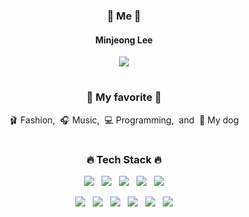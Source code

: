 <div align="center">
  <h3>🍑 Me 🍑</h3>
  <h4>Minjeong Lee</h4>
  <p>
    <img src="https://img.shields.io/badge/Gmail-gray?style=flat&logo=Gmail&logoColor=EA4335"/>
  </p>

  #
  <h3>🤍 My favorite 🤍</h3>
  <p>🩰&nbsp;Fashion,&nbsp;&nbsp;🎧&nbsp;Music,&nbsp;&nbsp;💻&nbsp;Programming,&nbsp;&nbsp;and&nbsp;&nbsp;🐶&nbsp;My dog</p>

  #
  <h3>🔥 Tech Stack 🔥</h3>
  <p>
    <img src="https://img.shields.io/badge/JavaScript-F7DF1E?style=flat&logo=JavaScript&logoColor=black"/>&nbsp;&nbsp;
    <img src="https://img.shields.io/badge/TypeScript-3178C6?style=flat&logo=TypeScript&logoColor=white"/>&nbsp;&nbsp;
    <img src="https://img.shields.io/badge/React-61DAFB?style=flat&logo=React&logoColor=black"/>&nbsp;&nbsp;
    <img src="https://img.shields.io/badge/styled components-DB7093?style=flat&logo=styledcomponents&logoColor=white"/>&nbsp;&nbsp;
    <img src="https://img.shields.io/badge/jQuery-0769AD?style=flat&logo=jquery&logoColor=white"/>
  </p>
  <p>
    <img src="https://img.shields.io/badge/Git-F05032?style=flat&logo=Git&logoColor=white"/>&nbsp;&nbsp;
    <img src="https://img.shields.io/badge/GitHub-181717?style=flat&logo=github&logoColor=white"/>&nbsp;&nbsp;
    <img src="https://img.shields.io/badge/Notion-b4f5bd?style=flat&logo=Notion&logoColor=black"/>&nbsp;&nbsp;
    <img src="https://img.shields.io/badge/Figma-F24E1E?style=flat&logo=Figma&logoColor=white"/>&nbsp;&nbsp;
    <img src="https://img.shields.io/badge/Oracle-white?style=flat&logo=oracle&logoColor=F80000"/>&nbsp;&nbsp;
    <img src="https://img.shields.io/badge/MS SQL-CC2927?style=flat&logo=microsoftsqlserver&logoColor=white"/>
  </p>
</div>

<!--
![Anurag's GitHub stats](https://github-readme-stats.vercel.app/api?username=lxxmnmn&show_icons=true&theme=discord_old_blurple)
![Top Langs](https://github-readme-stats.vercel.app/api/top-langs/?username=lxxmnmn&layout=compact&theme=discord_old_blurple)
-->
